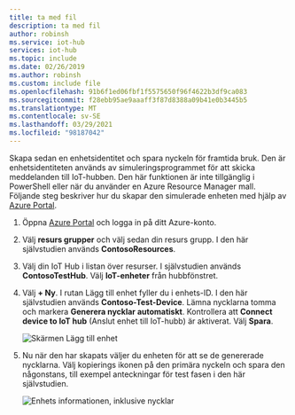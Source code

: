 ```yaml
---
title: ta med fil
description: ta med fil
author: robinsh
ms.service: iot-hub
services: iot-hub
ms.topic: include
ms.date: 02/26/2019
ms.author: robinsh
ms.custom: include file
ms.openlocfilehash: 91b6f1ed06fbf1f5575650f96f4622b3df9ca083
ms.sourcegitcommit: f28ebb95ae9aaaff3f87d8388a09b41e0b3445b5
ms.translationtype: MT
ms.contentlocale: sv-SE
ms.lasthandoff: 03/29/2021
ms.locfileid: "98187042"
---
```

<!-- This is the instructions for creating a simulated device you can use for testing routing.-->

Skapa sedan en enhetsidentitet och spara nyckeln för framtida bruk. Den är enhetsidentiteten används av simuleringsprogrammet för att skicka meddelanden till IoT-hubben. Den här funktionen är inte tillgänglig i PowerShell eller när du använder en Azure Resource Manager mall. Följande steg beskriver hur du skapar den simulerade enheten med hjälp av [Azure Portal](https://portal.azure.com).

1. Öppna [Azure Portal](https://portal.azure.com) och logga in på ditt Azure-konto.

2. Välj **resurs grupper** och välj sedan din resurs grupp. I den här självstudien används **ContosoResources**.

3. Välj din IoT Hub i listan över resurser. I självstudien används **ContosoTestHub**. Välj **IoT-enheter** från hubbfönstret.

4. Välj **+ Ny**. I rutan Lägg till enhet fyller du i enhets-ID. I den här självstudien används **Contoso-Test-Device**. Lämna nycklarna tomma och markera **Generera nycklar automatiskt**. Kontrollera att **Connect device to IoT hub** (Anslut enhet till IoT-hubb) är aktiverat. Välj **Spara**.

   ![Skärmen Lägg till enhet](./media/iot-hub-include-create-simulated-device-portal/add-device.png)

5. Nu när den har skapats väljer du enheten för att se de genererade nycklarna. Välj kopierings ikonen på den primära nyckeln och spara den någonstans, till exempel anteckningar för test fasen i den här självstudien.

   ![Enhets informationen, inklusive nycklar](./media/iot-hub-include-create-simulated-device-portal/device-details.png)